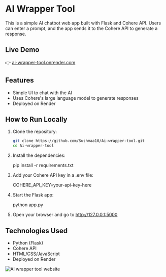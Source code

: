# AI Wrapper Tool

This is a simple AI chatbot web app built with Flask and Cohere API. Users can enter a prompt, and the app sends it to the Cohere API to generate a response.

## Live Demo

👉 [ai-wrapper-tool.onrender.com](https://ai-wrapper-tool.onrender.com)

## Features

- Simple UI to chat with the AI
- Uses Cohere's large language model to generate responses
- Deployed on Render

## How to Run Locally

1. Clone the repository:

   ```bash
   git clone https://github.com/Sushmaa10/Ai-wrapper-tool.git
   cd Ai-wrapper-tool

2. Install the dependencies:

   pip install -r requirements.txt

3. Add your Cohere API key in a .env file:

   COHERE_API_KEY=your-api-key-here

4. Start the Flask app:

   python app.py

5. Open your browser and go to http://127.0.0.1:5000

## Technologies Used

- Python (Flask)
- Cohere API
- HTML/CSS/JavaScript
- Deployed on Render

![Ai wrapper tool website](https://github.com/user-attachments/assets/176a6dc1-e6e2-4627-915d-70a03f808d3e)

